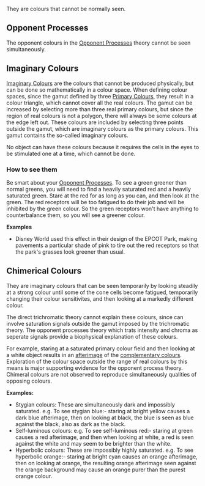 They are colours that cannot be normally seen.

## Opponent Processes
The opponent colours in the [Opponent Processes](Colour%20Modelling/Opponent%20Processes.md) theory cannot be seen simultaneously.

## Imaginary Colours
[Imaginary Colours](Colour%20Modelling/Imaginary%20Colours.md) are the colours that cannot be produced physically, but can be done so mathematically in a colour space. When defining colour spaces, since the gamut defined by three [Primary Colours](Colour%20Modelling/Primary%20Colours.md), they result in a colour triangle, which cannot cover all the real colours. The gamut can be increased by selecting more than three real primary colours, but since the region of real colours is not a polygon, there will always be some colours at the edge left out. These colours are included by selecting three points outside the gamut, which are imaginary colours as the primary colours. This gamut contains the so-called imaginary colours.

No object can have these colours because it requires the cells in the eyes to be stimulated one at a time, which cannot be done.

### How to see them
Be smart about your [Opponent Processes](Colour%20Modelling/Opponent%20Processes.md). To see a green greener than normal greens, you will need to find a heavily saturated red and a heavily saturated green. Stare at the red for as long as you can, and then look at the green. The red receptors will be too fatigued to do their job and will be inhibited by the green colour. So the green receptors won't have anything to counterbalance them, so you will see a greener colour.

**Examples**
- Disney World used this effect in their design of the EPCOT Park, making pavements a particular shade of pink to tire out the red receptors so that the park's grasses look greener than usual.

## Chimerical Colours
They are imaginary colours that can be seen temporarily by looking steadily at a strong colour until some of the cone cells become fatigued, temporarily changing their colour sensitivites, and then looking at a markedly different colour.

The direct trichromatic theory cannot explain these colours, since can involve saturation signals outside the gamut imposed by the trichromatic theory. The opponent processes theory which trats intensity and chroma as seperate signals provide a biophysical explanation of these colours.

For example, staring at a saturated primary colour field and then looking at a white object results in an [afterimage](Psychophysical%20Aspects%20of%20Colours/Persistence%20of%20Vision.md) of the [complementary colours](complementary%20colours). Exploration of the colour space outside the range of real colours by this means is major supporting evidence for the opponent process theory. Chimeral colours are not observed to reproduce simultaneously qualities of opposing colours.

**Examples:**
- Stygian colours: These are simultaneously dark and impossibly saturated. e.g. To see stygian blue:- staring at bright yellow causes a dark blue afterimage, then on looking at black, the blue is seen as blue against the black, also as dark as the black.
- Self-luminous colours: e.g. To see self-luminous red:- staring at green causes a red afterimage, and then when looking at white, a red is seen against the white and may seem to be brighter than the white.
- Hyperbolic colours: These are impossibly highly saturated. e.g. To see hyperbolic orange:- staring at bright cyan causes an orange afterimage, then on looking at orange, the resulting orange afterimage seen against the orange background may cause an orange purer than the purest orange colour.